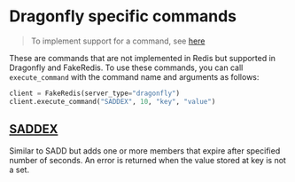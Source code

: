 # Dragonfly specific commands

> To implement support for a command, see [here](/guides/implement-command/)

These are commands that are not implemented in Redis but supported in Dragonfly and FakeRedis. To use these commands,
you can call `execute_command` with the command name and arguments as follows:

```python
client = FakeRedis(server_type="dragonfly")
client.execute_command("SADDEX", 10, "key", "value")
```

## [SADDEX](https://www.dragonflydb.io/docs/command-reference/sets/saddex)

Similar to SADD but adds one or more members that expire after specified number of seconds. An error is returned when
the value stored at key is not a set.

